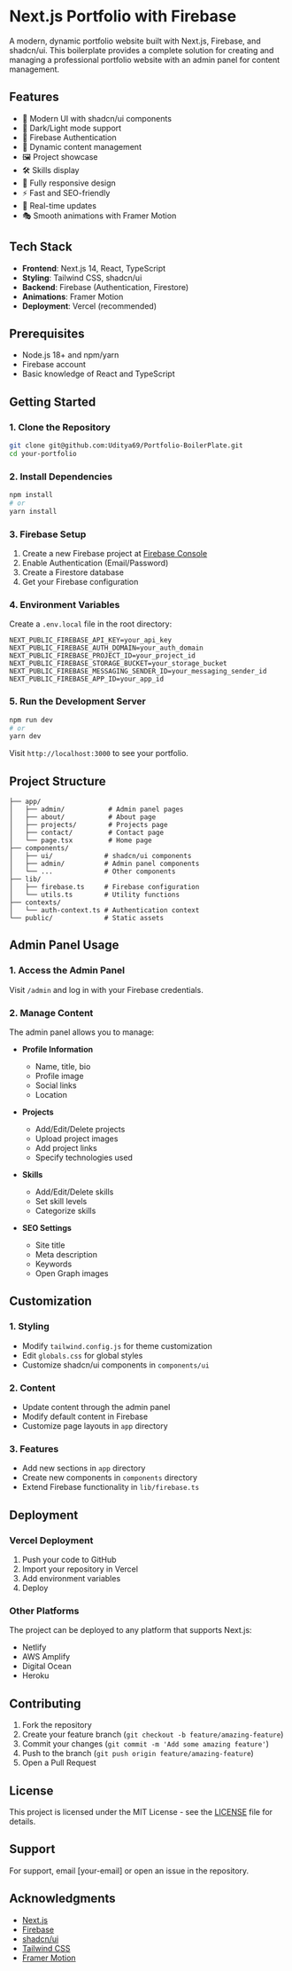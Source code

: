 # Next.js Portfolio with Firebase

A modern, dynamic portfolio website built with Next.js, Firebase, and shadcn/ui. This boilerplate provides a complete solution for creating and managing a professional portfolio website with an admin panel for content management.

## Features

- 🎨 Modern UI with shadcn/ui components
- 🌙 Dark/Light mode support
- 🔐 Firebase Authentication
- 📝 Dynamic content management
- 🖼️ Project showcase
- 🛠️ Skills display
- 📱 Fully responsive design
- ⚡ Fast and SEO-friendly
- 🔄 Real-time updates
- 🎭 Smooth animations with Framer Motion

## Tech Stack

- **Frontend**: Next.js 14, React, TypeScript
- **Styling**: Tailwind CSS, shadcn/ui
- **Backend**: Firebase (Authentication, Firestore)
- **Animations**: Framer Motion
- **Deployment**: Vercel (recommended)

## Prerequisites

- Node.js 18+ and npm/yarn
- Firebase account
- Basic knowledge of React and TypeScript

## Getting Started

### 1. Clone the Repository

```bash
git clone git@github.com:Uditya69/Portfolio-BoilerPlate.git
cd your-portfolio
```

### 2. Install Dependencies

```bash
npm install
# or
yarn install
```

### 3. Firebase Setup

1. Create a new Firebase project at [Firebase Console](https://console.firebase.google.com/)
2. Enable Authentication (Email/Password)
3. Create a Firestore database
4. Get your Firebase configuration

### 4. Environment Variables

Create a `.env.local` file in the root directory:

```env
NEXT_PUBLIC_FIREBASE_API_KEY=your_api_key
NEXT_PUBLIC_FIREBASE_AUTH_DOMAIN=your_auth_domain
NEXT_PUBLIC_FIREBASE_PROJECT_ID=your_project_id
NEXT_PUBLIC_FIREBASE_STORAGE_BUCKET=your_storage_bucket
NEXT_PUBLIC_FIREBASE_MESSAGING_SENDER_ID=your_messaging_sender_id
NEXT_PUBLIC_FIREBASE_APP_ID=your_app_id
```

### 5. Run the Development Server

```bash
npm run dev
# or
yarn dev
```

Visit `http://localhost:3000` to see your portfolio.

## Project Structure

```
├── app/
│   ├── admin/           # Admin panel pages
│   ├── about/           # About page
│   ├── projects/        # Projects page
│   ├── contact/         # Contact page
│   └── page.tsx         # Home page
├── components/
│   ├── ui/             # shadcn/ui components
│   ├── admin/          # Admin panel components
│   └── ...             # Other components
├── lib/
│   ├── firebase.ts     # Firebase configuration
│   └── utils.ts        # Utility functions
├── contexts/
│   └── auth-context.ts # Authentication context
└── public/             # Static assets
```

## Admin Panel Usage

### 1. Access the Admin Panel

Visit `/admin` and log in with your Firebase credentials.

### 2. Manage Content

The admin panel allows you to manage:

- **Profile Information**
  - Name, title, bio
  - Profile image
  - Social links
  - Location

- **Projects**
  - Add/Edit/Delete projects
  - Upload project images
  - Add project links
  - Specify technologies used

- **Skills**
  - Add/Edit/Delete skills
  - Set skill levels
  - Categorize skills

- **SEO Settings**
  - Site title
  - Meta description
  - Keywords
  - Open Graph images

## Customization

### 1. Styling

- Modify `tailwind.config.js` for theme customization
- Edit `globals.css` for global styles
- Customize shadcn/ui components in `components/ui`

### 2. Content

- Update content through the admin panel
- Modify default content in Firebase
- Customize page layouts in `app` directory

### 3. Features

- Add new sections in `app` directory
- Create new components in `components` directory
- Extend Firebase functionality in `lib/firebase.ts`

## Deployment

### Vercel Deployment

1. Push your code to GitHub
2. Import your repository in Vercel
3. Add environment variables
4. Deploy

### Other Platforms

The project can be deployed to any platform that supports Next.js:

- Netlify
- AWS Amplify
- Digital Ocean
- Heroku

## Contributing

1. Fork the repository
2. Create your feature branch (`git checkout -b feature/amazing-feature`)
3. Commit your changes (`git commit -m 'Add some amazing feature'`)
4. Push to the branch (`git push origin feature/amazing-feature`)
5. Open a Pull Request

## License

This project is licensed under the MIT License - see the [LICENSE](LICENSE) file for details.

## Support

For support, email [your-email] or open an issue in the repository.

## Acknowledgments

- [Next.js](https://nextjs.org/)
- [Firebase](https://firebase.google.com/)
- [shadcn/ui](https://ui.shadcn.com/)
- [Tailwind CSS](https://tailwindcss.com/)
- [Framer Motion](https://www.framer.com/motion/)
